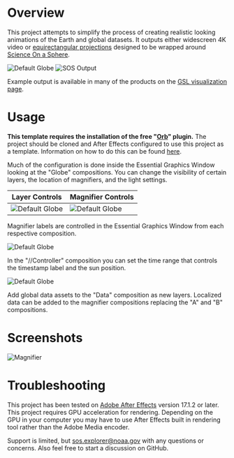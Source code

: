 # Overview

This project attempts to simplify the process of creating realistic looking animations of the Earth and global datasets. It outputs either widescreen 4K video or [equirectangular projections](https://en.wikipedia.org/wiki/Equirectangular_projection) designed to be wrapped around [Science On a Sphere](https://sos.noaa.gov/).

![Default Globe](Screenshots/default-globe.jpg)
![SOS Output](Screenshots/sos-projection.jpg)

Example output is available in many of the products on the [GSL visualization page](https://gsl.noaa.gov/focus-areas/data-visualization).

# Usage

**This template requires the installation of the free "[Orb](https://www.videocopilot.net/orb/)" plugin.** The project should be cloned and After Effects configured to use this project as a template.  Information on how to do this can be found [here](https://helpx.adobe.com/after-effects/using/projects.html#template_projects_and_example_projects).

Much of the configuration is done inside the Essential Graphics Window looking at the "Globe" compositions. You can change the visibility of certain layers, the location of magnifiers, and the light settings.

| Layer Controls | Magnifier Controls |
| ------------- | ------------- |
| ![Default Globe](Screenshots/layer-controls.jpg)  | ![Default Globe](Screenshots/magnifier-effects-controls.jpg)  |

Magnifier labels are controlled in the Essential Graphics Window from each respective composition. 

![Default Globe](Screenshots/magnifier-labels.jpg)

In the "//Controller" composition you can set the time range that controls the timestamp label and the sun position. 

![Default Globe](Screenshots/time-controls.jpg)

Add global data assets to the "Data" composition as new layers. Localized data can be added to the magnifier compositions replacing the "A" and "B" compositions.

# Screenshots

![Magnifier](Screenshots/magnifier-on-earth.jpg)

# Troubleshooting

This project has been tested on [Adobe After Effects](https://www.adobe.com/products/aftereffects.html) version 17.1.2 or later. This project requires GPU acceleration for rendering. Depending on the GPU in your computer you may have to use After Effects built in rendering tool rather than the Adobe Media encoder.

Support is limited, but sos.explorer@noaa.gov with any questions or concerns. Also feel free to start a discussion on GitHub.